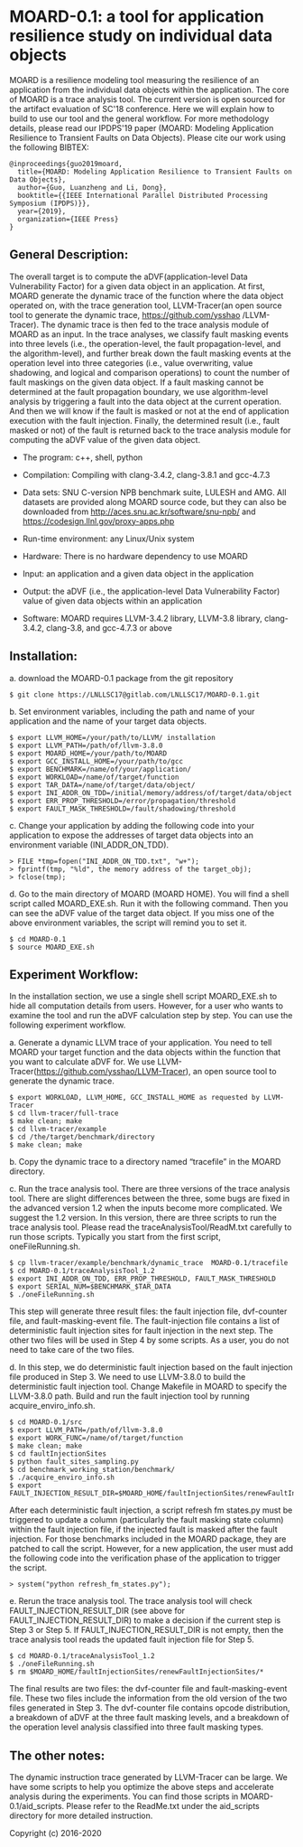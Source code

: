 # MOARD-0.1: a tool for application resilience study on individual data objects 

MOARD is a resilience modeling tool 
measuring the resilience of an application from the individual data objects within 
the application. The core of MOARD is a trace analysis tool. The current version
is open sourced for the artifact evaluation of SC'18 conference. Here we will explain
how to build to use our tool and the general workflow. For more methodology details, 
please read our IPDPS'19 paper (MOARD: Modeling Application Resilience to Transient 
Faults on Data Objects). Please cite our work using the following BIBTEX: 

```
@inproceedings{guo2019moard,
  title={MOARD: Modeling Application Resilience to Transient Faults on Data Objects},
  author={Guo, Luanzheng and Li, Dong},
  booktitle={{IEEE International Parallel Distributed Processing Symposium (IPDPS)}},
  year={2019},
  organization={IEEE Press}
}
```

## General Description:

The overall target is to compute the aDVF(application-level Data Vulnerability Factor)
for a given data object in an application. At first, MOARD generate the dynamic trace of 
the function where the data object operated on, with the trace generation tool, 
LLVM-Tracer(an open source tool to generate the dynamic trace, https://github.com/ysshao
/LLVM-Tracer). The dynamic trace is then fed to the trace analysis module of MOARD as an
input. In the trace analyses, we classify fault masking events into three levels (i.e., 
the operation-level, the fault propagation-level, and the algorithm-level), and further 
break down the fault masking events at the operation level into three categories (i.e., 
value overwriting, value shadowing, and logical and comparison operations) to count the 
number of fault maskings on the given data object. If a fault masking cannot be determined
at the fault propagation boundary, we use algorithm-level analysis by triggering a fault 
into the data object at the current operation. And then we will know if the fault is masked
or not at the end of application execution with the fault injection. Finally, the determined
result (i.e., fault masked or not) of the fault is returned back to the trace analysis 
module for computing the aDVF value of the given data object. 


- The program: c++, shell, python

- Compilation: Compiling with clang-3.4.2, clang-3.8.1 and gcc-4.7.3

- Data sets: SNU C-version NPB benchmark suite, LULESH and AMG. All datasets are provided 
along MOARD source code, but they can also be downloaded from 
http://aces.snu.ac.kr/software/snu-npb/ and https://codesign.llnl.gov/proxy-apps.php

- Run-time environment: any Linux/Unix system

- Hardware: There is no hardware dependency to use MOARD

- Input: an application and a given data object in the application

- Output: the aDVF (i.e., the application-level Data Vulnerability Factor) value of given data 
objects within an application

- Software: MOARD requires LLVM-3.4.2 library, LLVM-3.8 library, clang-3.4.2, clang-3.8, and 
gcc-4.7.3 or above


## Installation:

a. download the MOARD-0.1 package from the git repository

	$ git clone https://LNLLSC17@gitlab.com/LNLLSC17/MOARD-0.1.git

b. Set environment variables, including the path and name of your application and the name 
of your target data objects.

	$ export LLVM_HOME=/your/path/to/LLVM/ installation
	$ export LLVM_PATH=/path/of/llvm-3.8.0
	$ export MOARD_HOME=/your/path/to/MOARD
	$ export GCC_INSTALL_HOME=/your/path/to/gcc
	$ export BENCHMARK=/name/of/your/application/
	$ export WORKLOAD=/name/of/target/function
	$ export TAR_DATA=/name/of/target/data/object/
	$ export INI_ADDR_ON_TDD=/initial/memory/address/of/target/data/object
	$ export ERR_PROP_THRESHOLD=/error/propagation/threshold
	$ export FAULT_MASK_THRESHOLD=/fault/shadowing/threshold

c. Change your application by adding the following code into your application to expose the 
addresses of target data objects into an environment variable (INI_ADDR_ON_TDD).	
	
	> FILE *tmp=fopen("INI_ADDR_ON_TDD.txt", "w+");	
	> fprintf(tmp, "%ld", the memory address of the target_obj);
	> fclose(tmp);

d. Go to the main directory of MOARD (MOARD HOME). You will find a shell script called MOARD_EXE.sh.
Run it with the following command. Then you can see the aDVF value of the target data object. 
If you miss one of the above environment variables, the script will remind you to set it.
	
	$ cd MOARD-0.1	
	$ source MOARD_EXE.sh


## Experiment Workflow:

In the installation section, we use a single shell script MOARD_EXE.sh to hide all computation 
details from users. However, for a user who wants to examine the tool and run the aDVF 
calculation step by step. You can use the following experiment workflow.

a. Generate a dynamic LLVM trace of your application. You need to tell MOARD your target function 
and the data objects within the function that you want to calculate aDVF for. We use 
LLVM-Tracer(https://github.com/ysshao/LLVM-Tracer), an open source tool to generate the dynamic 
trace.
	
	$ export WORKLOAD, LLVM_HOME, GCC_INSTALL_HOME as requested by LLVM-Tracer	
	$ cd llvm-tracer/full-trace
	$ make clean; make
	$ cd llvm-tracer/example
	$ cd /the/target/benchmark/directory
	$ make clean; make

b. Copy the dynamic trace to a directory named “tracefile” in the MOARD directory.

c. Run the trace analysis tool. There are three versions of the trace analysis tool. There are 
slight differences between the three, some bugs are fixed in the advanced version 1.2 when the 
inputs become more complicated. We suggest the 1.2 version. In this version, there are three 
scripts to run the trace analysis tool. Please read the traceAnalysisTool/ReadM.txt carefully 
to run those scripts. Typically you start from the first script, oneFileRunning.sh.
	
	$ cp llvm-tracer/example/benchmark/dynamic_trace  MOARD-0.1/tracefile	
	$ cd MOARD-0.1/traceAnalysisTool_1.2
	$ export INI_ADDR_ON_TDD, ERR_PROP_THRESHOLD, FAULT_MASK_THRESHOLD
	$ export SERIAL_NUM=$BENCHMARK_$TAR_DATA
	$ ./oneFileRunning.sh

This step will generate three result files: the fault injection file, dvf-counter file, and 
fault-masking-event file. The fault-injection file contains a list of deterministic fault 
injection sites for fault injection in the next step. The other two files will be used in Step 
4 by some scripts. As a user, you do not need to take care of the two files.

d. In this step, we do deterministic fault injection based on the fault injection file produced 
in Step 3. We need to use LLVM-3.8.0 to build the deterministic fault injection tool. Change 
Makefile in MOARD to specify the LLVM-3.8.0 path. Build and run the fault injection tool by running 
acquire_enviro_info.sh.
	
	$ cd MOARD-0.1/src
	$ export LLVM_PATH=/path/of/llvm-3.8.0
	$ export WORK_FUNC=/name/of/target/function
	$ make clean; make
	$ cd faultInjectionSites
	$ python fault_sites_sampling.py
	$ cd benchmark_working_station/benchmark/
	$ ./acquire_enviro_info.sh
	$ export FAULT_INJECTION_RESULT_DIR=$MOARD_HOME/faultInjectionSites/renewFaultInjectionSites/

After each deterministic fault injection, a script refresh fm states.py must be triggered to update 
a column (particularly the fault masking state column) within the fault injection file, if the 
injected fault is masked after the fault injection. For those benchmarks included in the MOARD 
package, they are patched to call the script. However, for a new application, the user must add the 
following code into the verification phase of the application to trigger the script.
	
	> system("python refresh_fm_states.py");

e. Rerun the trace analysis tool. The trace analysis tool will check FAULT_INJECTION_RESULT_DIR 
(see above for FAULT_INJECTION_RESULT_DIR) to make a decision if the current step is Step 3 or 
Step 5. If FAULT_INJECTION_RESULT_DIR is not empty, then the trace analysis tool reads the updated 
fault injection file for Step 5.
	
	$ cd MOARD-0.1/traceAnalysisTool_1.2	
	$ ./oneFileRunning.sh
	$ rm $MOARD_HOME/faultInjectionSites/renewFaultInjectionSites/*

The final results are two files: the dvf-counter file and fault-masking-event file. These two files 
include the information from the old version of the two files generated in Step 3. The dvf-counter 
file contains opcode distribution, a breakdown of aDVF at the three fault masking levels, and a 
breakdown of the operation level analysis classified into three fault masking types.

## The other notes:

The dynamic instruction trace generated by LLVM-Tracer can be large. We have some scripts to help 
you optimize the above steps and accelerate analysis during the experiments. You can find those 
scripts in MOARD-0.1/aid\_scripts. Please refer to the ReadMe.txt under the aid_scripts directory
for more detailed instruction.

Copyright (c) 2016-2020

